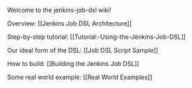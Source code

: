 Welcome to the jenkins-job-dsl wiki!

Overview: [[Jenkins Job DSL Architecture]]

Step-by-step tutorial: [[Tutorial:-Using-the-Jenkins-Job-DSL]]

Our ideal form of the DSL: [[Job DSL Script Sample]]

How to build: [[Building the Jenkins Job DSL]]

Some real world example: [[Real World Examples]]